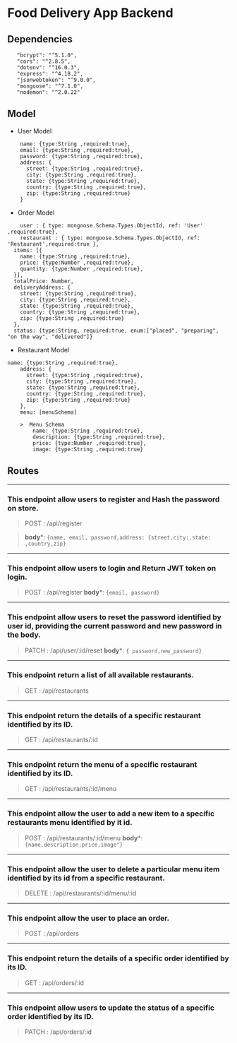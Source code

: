 # Food Delivery App Backend

## Dependencies
 ```
    "bcrypt": "^5.1.0",
    "cors": "^2.8.5",
    "dotenv": "^16.0.3",
    "express": "^4.18.2",
    "jsonwebtoken": "^9.0.0",
    "mongoose": "^7.1.0",
    "nodemon": "^2.0.22"
```

## Model

- User Model

```
    name: {type:String ,required:true},
    email: {type:String ,required:true},
    password: {type:String ,required:true},
    address: {
      street: {type:String ,required:true},
      city: {type:String ,required:true},
      state: {type:String ,required:true},
      country: {type:String ,required:true},
      zip: {type:String ,required:true}
    }
```

- Order Model
```
    user : { type: mongoose.Schema.Types.ObjectId, ref: 'User' ,required:true},
    restaurant : { type: mongoose.Schema.Types.ObjectId, ref: 'Restaurant',required:true },
  items: [{
    name: {type:String ,required:true},
    price: {type:Number ,required:true},
    quantity: {type:Number ,required:true},
  }],
  totalPrice: Number,
  deliveryAddress: {
    street: {type:String ,required:true},
    city: {type:String ,required:true},
    state: {type:String ,required:true},
    country: {type:String ,required:true},
    zip: {type:String ,required:true}
  },
  status: {type:String, required:true, enum:["placed", "preparing", "on the way", "delivered"]}
```

- Restaurant Model 
```
name: {type:String ,required:true},
    address: {
      street: {type:String ,required:true},
      city: {type:String ,required:true},
      state: {type:String ,required:true},
      country: {type:String ,required:true},
      zip: {type:String ,required:true}
    },
    menu: [menuSchema]

    >  Menu Schema
        name: {type:String ,required:true},
        description: {type:String ,required:true},
        price: {type:Number ,required:true},
        image: {type:String ,required:true}
```

## Routes

---
### This endpoint allow users to register and Hash the password on store.
> POST : /api/register

> **body***: `{name, email, password,address: {street,city:,state: ,country,zip}`

---
### This endpoint allow users to login and Return JWT token on login.
> POST : /api/register
> **body***: `{email, password}`
---
###  This endpoint allow users to reset the password identified by user id, providing the current password and new password in the body.
> PATCH : /api/user/:id/reset 
> **body***: `{ password,new_password}`
---
### This endpoint return a list of all available restaurants.
> GET : /api/restaurants 
---
### This endpoint  return the details of a specific restaurant identified by its ID.
> GET :  /api/restaurants/:id 
---
### This endpoint  return the menu of a specific restaurant identified by its ID.
>  GET :  /api/restaurants/:id/menu 
---
###  This endpoint  allow the user to add a new item to a specific restaurants menu identified by it id.
>  POST : /api/restaurants/:id/menu 
> **body***: `{name,description,price,image"}`
---
###  This endpoint allow the user to delete a particular menu item identified by its id from a specific restaurant.
> DELETE : /api/restaurants/:id/menu/:id
---
###  This endpoint allow the user to place an order.
> POST : /api/orders 
---
### This endpoint return the details of a specific order identified by its ID.
> GET : /api/orders/:id 
---
### This endpoint allow users to update the status of a specific order identified by its ID.
> PATCH : /api/orders/:id 
